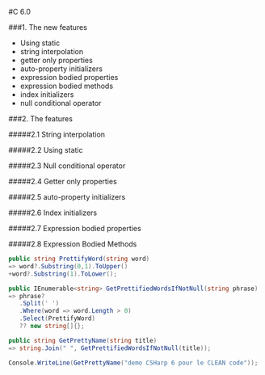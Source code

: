 #C 6.0

###1. The new features

- Using static
- string interpolation
- getter only properties
- auto-property initializers
- expression bodied properties
- expression bodied methods
- index initializers
- null conditional operator

###2. The features

#####2.1 String interpolation


#####2.2 Using static



#####2.3 Null conditional operator


#####2.4 Getter only properties


#####2.5 auto-property initializers

#####2.6 Index initializers



#####2.7 Expression bodied properties



#####2.8 Expression Bodied Methods

```cs
public string PrettifyWord(string word)
=> word?.Substring(0,1).ToUpper()
+word?.Substring(1).ToLower();

public IEnumerable<string> GetPrettifiedWordsIfNotNull(string phrase)
=> phrase?
   .Split(' ')
   .Where(word => word.Length > 0)
   .Select(PrettifyWord)
   ?? new string[]{};

public string GetPrettyName(string title)
=> string.Join(" ", GetPrettifiedWordsIfNotNull(title));

Console.WriteLine(GetPrettyName("demo CSHarp 6 pour le CLEAN code"));

```
